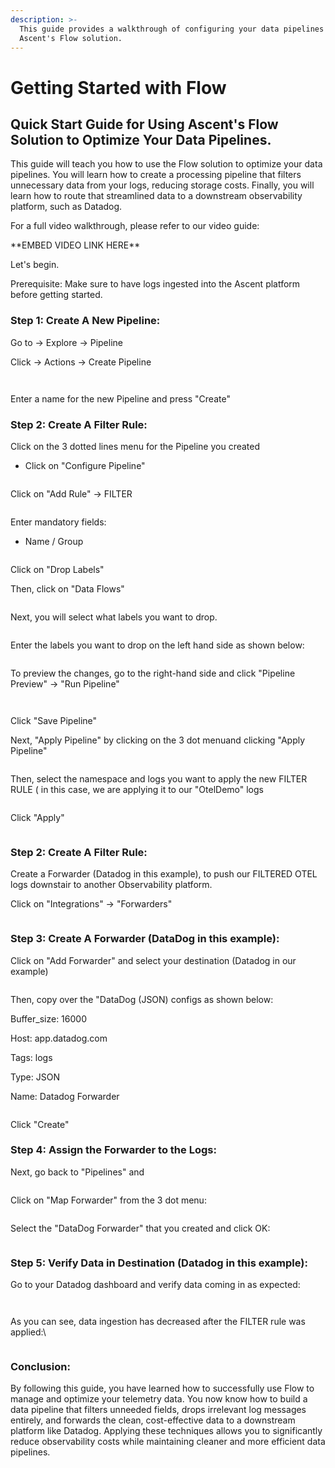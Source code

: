 ```yaml
---
description: >-
  This guide provides a walkthrough of configuring your data pipelines using
  Ascent's Flow solution.
---
```


# Getting Started with Flow

## Quick Start Guide for Using Ascent's Flow Solution to Optimize Your Data Pipelines.

This guide will teach you how to use the Flow solution to optimize your data pipelines. You will learn how to create a processing pipeline that filters unnecessary data from your logs, reducing storage costs. Finally, you will learn how to route that streamlined data to a downstream observability platform, such as Datadog.

For a full video walkthrough, please refer to our video guide:

\*\*EMBED VIDEO LINK HERE\*\*

Let's begin.

Prerequisite: Make sure to have logs ingested into the Ascent platform before getting started.

### Step 1: Create A New Pipeline:

Go to -> Explore -> Pipeline

Click -> Actions -> Create Pipeline

<figure><img src="../../.gitbook/assets/image (537).png" alt=""><figcaption></figcaption></figure>

<figure><img src="../../.gitbook/assets/image (538).png" alt=""><figcaption></figcaption></figure>

Enter a name for the new Pipeline and press "Create"

### Step 2: Create A Filter Rule:

Click on the 3 dotted lines menu for the Pipeline you created

* Click on "Configure Pipeline"

<figure><img src="../../.gitbook/assets/image (539).png" alt=""><figcaption></figcaption></figure>

Click on "Add Rule" -> FILTER

<figure><img src="../../.gitbook/assets/image (540).png" alt=""><figcaption></figcaption></figure>

Enter mandatory fields:

* Name / Group

<figure><img src="../../.gitbook/assets/image (541).png" alt=""><figcaption></figcaption></figure>

Click on "Drop Labels"

Then, click on "Data Flows"

<figure><img src="../../.gitbook/assets/image (542).png" alt=""><figcaption></figcaption></figure>

Next, you will select what labels you want to drop.

<figure><img src="../../.gitbook/assets/image (543).png" alt=""><figcaption></figcaption></figure>

Enter the labels you want to drop on the left hand side as shown below:

<figure><img src="../../.gitbook/assets/image (544).png" alt=""><figcaption></figcaption></figure>

To preview the changes, go to the right-hand side and click "Pipeline Preview" -> "Run Pipeline"

<figure><img src="../../.gitbook/assets/image (545).png" alt=""><figcaption></figcaption></figure>

<figure><img src="../../.gitbook/assets/image (546).png" alt=""><figcaption></figcaption></figure>

Click "Save Pipeline"

Next, "Apply Pipeline" by clicking on the 3 dot menuand clicking "Apply Pipeline"

<figure><img src="../../.gitbook/assets/image (547).png" alt=""><figcaption></figcaption></figure>

Then, select the namespace and logs you want to apply the new FILTER RULE ( in this case, we are applying it to our "OtelDemo" logs

<figure><img src="../../.gitbook/assets/image (548).png" alt=""><figcaption></figcaption></figure>

Click "Apply"

<figure><img src="../../.gitbook/assets/image (549).png" alt=""><figcaption></figcaption></figure>

### Step 2: Create A Filter Rule:

Create a Forwarder (Datadog in this example), to push our FILTERED OTEL logs downstair to another Observability platform.

Click on "Integrations" -> "Forwarders"

<figure><img src="../../.gitbook/assets/image (551).png" alt=""><figcaption></figcaption></figure>

### Step 3: Create A Forwarder (DataDog in this example):

Click on "Add Forwarder" and select your destination (Datadog in our example)

<figure><img src="../../.gitbook/assets/image (552).png" alt=""><figcaption></figcaption></figure>

Then, copy over the "DataDog (JSON) configs as shown below:

Buffer\_size: 16000

Host: app.datadog.com

Tags: logs

Type: JSON

Name: Datadog Forwarder

<figure><img src="../../.gitbook/assets/image (553).png" alt=""><figcaption></figcaption></figure>

Click "Create"

### Step 4: Assign the Forwarder to the Logs:

Next, go back to "Pipelines" and

<figure><img src="../../.gitbook/assets/image (554).png" alt=""><figcaption></figcaption></figure>

Click on "Map Forwarder" from the 3 dot menu:

<figure><img src="../../.gitbook/assets/image (555).png" alt=""><figcaption></figcaption></figure>

Select the "DataDog Forwarder" that you created and click OK:

<figure><img src="../../.gitbook/assets/image (556).png" alt=""><figcaption></figcaption></figure>

### Step 5: Verify Data in Destination (Datadog in this example):

Go to your Datadog dashboard and verify data coming in as expected:

<figure><img src="../../.gitbook/assets/image (557).png" alt=""><figcaption></figcaption></figure>

<figure><img src="../../.gitbook/assets/image (558).png" alt=""><figcaption></figcaption></figure>

As you can see, data ingestion has decreased after the FILTER rule was applied:\


<figure><img src="../../.gitbook/assets/image (560).png" alt=""><figcaption></figcaption></figure>

### Conclusion:

By following this guide, you have learned how to successfully use Flow to manage and optimize your telemetry data. You now know how to build a data pipeline that filters unneeded fields, drops irrelevant log messages entirely, and forwards the clean, cost-effective data to a downstream platform like Datadog. Applying these techniques allows you to significantly reduce observability costs while maintaining cleaner and more efficient data pipelines.

